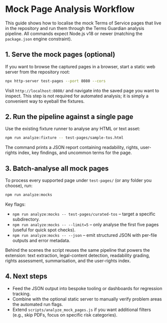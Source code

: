# Mock Page Analysis Workflow

This guide shows how to localise the mock Terms of Service pages that live in the repository and run them through the Terms Guardian analysis pipeline. All commands expect Node.js v18 or newer (matching the `package.json` engine constraint).

## 1. Serve the mock pages (optional)

If you want to browse the captured pages in a browser, start a static web server from the repository root:

```bash
npx http-server test-pages --port 8080 --cors
```

Visit `http://localhost:8080/` and navigate into the saved page you want to inspect. This step is not required for automated analysis; it is simply a convenient way to eyeball the fixtures.

## 2. Run the pipeline against a single page

Use the existing fixture runner to analyse any HTML or text asset:

```bash
npm run analyze:fixture -- test-pages/sample-tos.html
```

The command prints a JSON report containing readability, rights, user-rights index, key findings, and uncommon terms for the page.

## 3. Batch-analyse all mock pages

To process every supported page under `test-pages/` (or any folder you choose), run:

```bash
npm run analyze:mocks
```

Key flags:

- `npm run analyze:mocks -- test-pages/curated-tos` – target a specific subdirectory.
- `npm run analyze:mocks -- --limit=5` – only analyse the first five pages (useful for quick spot checks).
- `npm run analyze:mocks -- --json` – emit structured JSON with per-file outputs and error metadata.

Behind the scenes the script reuses the same pipeline that powers the extension: text extraction, legal-content detection, readability grading, rights assessment, summarisation, and the user-rights index.

## 4. Next steps

- Feed the JSON output into bespoke tooling or dashboards for regression tracking.
- Combine with the optional static server to manually verify problem areas the automated run flags.
- Extend `scripts/analyze_mock_pages.js` if you want additional filters (e.g., skip PDFs, focus on specific risk categories).
